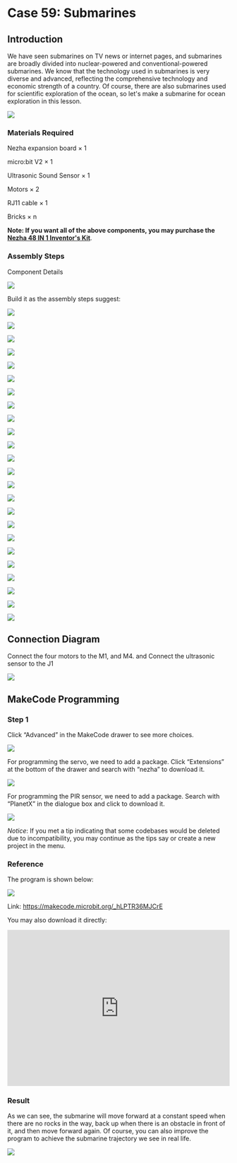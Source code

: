 # Case 59: Submarines

## Introduction

We have seen submarines on TV news or internet pages, and submarines are broadly divided into nuclear-powered and conventional-powered submarines. We know that the technology used in submarines is very diverse and advanced, reflecting the comprehensive technology and economic strength of a country. Of course, there are also submarines used for scientific exploration of the ocean, so let's make a submarine for ocean exploration in this lesson.

![](./images/59_1.jpg)

### Materials Required

Nezha expansion board × 1

micro:bit V2 × 1

Ultrasonic Sound Sensor × 1

Motors × 2

RJ11 cable × 1

Bricks × n

**Note: If you want all of the above components, you may purchase the [Nezha 48 IN 1 Inventor's Kit](https://www.elecfreaks.com/nezha-inventor-s-kit-for-micro-bit-without-micro-bit-board.html)**.



### Assembly Steps

Component Details

![](./images/59_2.jpg)

Build it as the assembly steps suggest:

![](./images/59_3.jpg)

![](./images/59_4.jpg)

![](./images/59_5.jpg)

![](./images/59_6.jpg)

![](./images/59_7.jpg)

![](./images/59_8.jpg)

![](./images/59_9.jpg)

![](./images/59_10.jpg)

![](./images/59_11.jpg)

![](./images/59_12.jpg)

![](./images/59_13.jpg)

![](./images/59_14.jpg)

![](./images/59_15.jpg)

![](./images/59_16.jpg)

![](./images/59_17.jpg)

![](./images/59_18.jpg)

![](./images/59_19.jpg)

![](./images/59_20.jpg)

![](./images/59_21.jpg)

![](./images/59_22.jpg)

![](./images/59_23.jpg)

![](./images/59_24.jpg)

![](./images/59_25.jpg)

![](./images/59_26.jpg)

## Connection Diagram

Connect the four motors to the M1, and M4. and Connect the ultrasonic sensor to the J1

![](./images/59_27.jpg)


##  MakeCode Programming

### Step 1

Click “Advanced” in the MakeCode drawer to see more choices.



![](./images/49_10.png)



For programming the servo, we need to add a package. Click “Extensions” at the bottom of the drawer and search with “nezha” to download it.



![](./images/49_11.png)



For programming the PIR sensor, we need to add a package. Search with “PlanetX” in the dialogue box and click to download it.

![](./images/49_12.png)



*Notice*: If you met a tip indicating that some codebases would be deleted due to incompatibility, you may continue as the tips say or create a new project in the menu.

### Reference

The program is shown below:

![](./images/59_28.jpg)

Link:  https://makecode.microbit.org/_hLPTR36MJCrE

You may also download it directly:

<div style="position:relative;height:0;padding-bottom:70%;overflow:hidden;"><iframe style="position:absolute;top:0;left:0;width:100%;height:100%;" src="https://makecode.microbit.org/#pub:_hLPTR36MJCrE" frameborder="0" sandbox="allow-popups allow-forms allow-scripts allow-same-origin"></iframe></div>

### Result

As we can see, the submarine will move forward at a constant speed when there are no rocks in the way, back up when there is an obstacle in front of it, and then move forward again. Of course, you can also improve the program to achieve the submarine trajectory we see in real life.

![](./images/59_29.gif)
